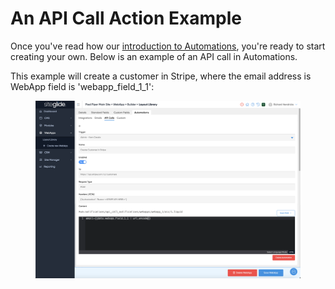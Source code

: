 # An API Call Action Example

Once you've read how our [introduction to Automations](../), you're ready to start creating your own. Below is an example of an API call in Automations.

This example will create a customer in Stripe, where the email address is WebApp field is 'webapp\_field\_1\_1':

<figure><img src="../../../.gitbook/assets/Siteglide-Automations-API-Calls-Example.png" alt=""><figcaption></figcaption></figure>

